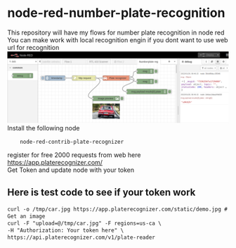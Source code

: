 # node-red-number-plate-recognition
This repository will have my flows for number plate recognition in node red<br>
You can make work with local recognition engin if you dont want to use web url for recognition<br>
![num plate reg](Number_plate_reg.png?raw=true "num plate reg")<br>
Install the following node

        node-red-contrib-plate-recognizer

register for free 2000 requests from web here https://app.platerecognizer.com/<br>
Get Token and update node with your token

## Here is test code to see if your token work

    curl -o /tmp/car.jpg https://app.platerecognizer.com/static/demo.jpg # Get an image
    curl -F "upload=@/tmp/car.jpg" -F regions=us-ca \
    -H "Authorization: Your token here" \
    https://api.platerecognizer.com/v1/plate-reader

